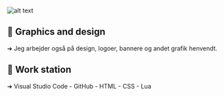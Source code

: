 ![alt text](https://media.discordapp.net/attachments/919032147753455646/1026109937442639952/scnebbegithub.png?width=1440&height=480)

## 🎨 Graphics and design
➜ Jeg arbejder også på design, logoer, bannere og andet grafik henvendt.

## 🔧 Work station 
➜ Visual Studio Code - GitHub - HTML - CSS - Lua
